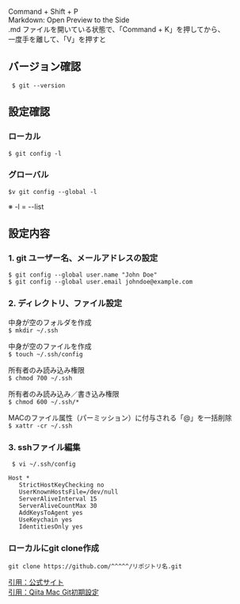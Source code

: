  Command + Shift + P  
 Markdown: Open Preview to the Side  
 .md ファイルを開いている状態で、「Command + K」を押してから、  
 一度手を離して、「V」を押すと  

 ## バージョン確認  
 ``` $ git --version```  

 ## 設定確認  
 ### ローカル  
 ``` $ git config -l ```  
 ### グローバル  
 ``` $v git config --global -l ```  
 
 ※ -l = --list  

## 設定内容  
### 1. git ユーザー名、メールアドレスの設定  
 ``` $ git config --global user.name "John Doe" ```  
 ``` $ git config --global user.email johndoe@example.com ```  

### 2. ディレクトリ、ファイル設定   

中身が空のフォルダを作成  
 ``` $ mkdir ~/.ssh ```  

中身が空のファイルを作成   
 ``` $ touch ~/.ssh/config ```  

所有者のみ読み込み権限  
 ``` $ chmod 700 ~/.ssh ```  

所有者のみ読み込み／書き込み権限  
 ``` $ chmod 600 ~/.ssh/* ```  

MACのファイル属性（パーミッション）に付与される「@」を一括削除  
 ``` $ xattr -cr ~/.ssh ```  

### 3. sshファイル編集  

``` $ vi ~/.ssh/config``` 

``` Host * ```  
```   StrictHostKeyChecking no```  
```   UserKnownHostsFile=/dev/null```   
```   ServerAliveInterval 15```   
```   ServerAliveCountMax 30```  
```   AddKeysToAgent yes```  
```   UseKeychain yes```  
```   IdentitiesOnly yes```  

### ローカルにgit clone作成
``` git clone https://github.com/^^^^^/リポジトリ名.git ```

[引用：公式サイト](https://git-scm.com/book/ja/v2/Git-%E3%81%AE%E3%82%AB%E3%82%B9%E3%82%BF%E3%83%9E%E3%82%A4%E3%82%BA-Git-%E3%81%AE%E8%A8%AD%E5%AE%9A)  
[引用：Qiita Mac Git初期設定](https://qiita.com/ucan-lab/items/aadbedcacbc2ac86a2b3#ssh-config)







